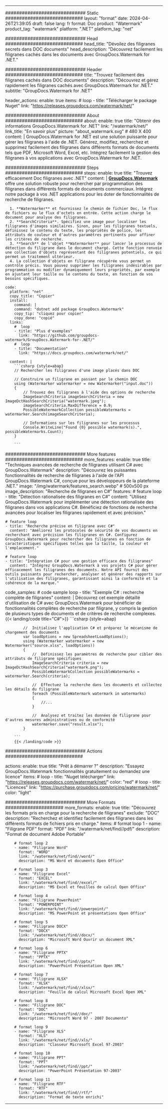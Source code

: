 
---
############################# Static ############################
layout: "format"
date:  2024-04-26T21:39:05
draft: false
lang: fr
format: Doc
product: "Watermark"
product_tag: "watermark"
platform: ".NET"
platform_tag: "net"

############################# Head ############################
head_title: "Dévoilez des filigranes secrets dans DOC documents"
head_description: "Découvrez facilement les filigranes cachés dans les documents avec GroupDocs.Watermark for .NET."

############################# Header ############################
title: "Trouvez facilement des filigranes cachés dans DOC documents" 
description: "Découvrez et gérez rapidement les filigranes cachés avec GroupDocs.Watermark for .NET."
subtitle: "GroupDocs.Watermark for .NET" 

header_actions:
  enable: true
  items:
    #  loop
    - title: "Télécharger le package Nuget"
      link: "https://releases.groupdocs.com/watermark/net/"
      
############################# About ############################
about:
    enable: true
    title: "Obtenir des informations GroupDocs.Watermark for .NET"
    link: "/watermark/net/"
    link_title: "En savoir plus"
    picture: "about_watermark.svg" # 480 X 400
    content: |
       GroupDocs.Watermark for .NET est une solution puissante pour gérer les filigranes à l'aide de .NET. Générez, modifiez, recherchez et supprimez facilement des filigranes dans différents formats de documents tels que PDF, Microsoft Word, Excel, etc. Intégrez facilement la gestion des filigranes à vos applications avec GroupDocs.Watermark for .NET.

############################# Steps ############################
steps:
    enable: true
    title: "Trouvez efficacement Doc filigranes avec .NET"
    content: |
      **[GroupDocs.Watermark](https://products.groupdocs.com/watermark/net/)** offre une solution robuste pour rechercher par programmation des filigranes dans différents formats de documents commerciaux. Intégrez notre package à vos .NET applications pour les doter de fonctionnalités de recherche de filigranes.
      
      1. **Watermarker** et fournissez le chemin de fichier Doc, le flux de fichiers ou le flux d'octets en entrée. Cette action charge le document pour analyse des filigranes.
      2. **SearchCriteria**. Spécifiez une image pour localiser les filigranes d'images similaires. Sinon, pour les filigranes textuels, définissez le contenu du texte, les propriétés de police, les attributs de couleur et d'autres paramètres pertinents pour affiner les critères de recherche.
      3. **Search** de l'objet **Watermarker** pour lancer le processus de détection du filigrane dans le document chargé. Cette fonction renvoie une collection d'objets représentant des filigranes potentiels, ce qui permet un traitement ultérieur.
      4. La collection d'objets en filigrane récupérée vous permet un contrôle précis. Vous pouvez supprimer les filigranes indésirables par programmation ou modifier dynamiquement leurs propriétés, par exemple en ajustant leur taille ou le contenu du texte, en fonction de vos besoins spécifiques.
   
    code:
      platform: "net"
      copy_title: "Copier"
      install:
        command: |
        command: "dotnet add package GroupDocs.Watermark"
        copy_tip: "cliquez pour copier"
        copy_done: "copié"
      links:
        #  loop
        - title: "Plus d'exemples"
          link: "https://github.com/groupdocs-watermark/GroupDocs.Watermark-for-.NET/"
        #  loop
        - title: "Documentation"
          link: "https://docs.groupdocs.com/watermark/net/"
          
      content: |
        ```csharp {style=abap}
        // Rechercher les filigranes d'une image placés dans DOC

        // Construire un filigrane en passant par le chemin DOC
        using (Watermarker watermarker = new Watermarker("input.doc"))
        {
            // Trouvez des filigranes à l'aide des options de recherche
            ImageSearchCriteria imageSearchCriteria = new ImageDctHashSearchCriteria("watermark.jpeg");
            imageSearchCriteria.MaxDifference = 0.9;
            PossibleWatermarkCollection possibleWatermarks = watermarker.Search(imageSearchCriteria);

            // Informations sur les filigranes sur les processus
            Console.WriteLine("Found {0} possible watermark(s).", possibleWatermarks.Count);
        }
        
        ```  

############################# More features ############################
more_features:
  enable: true
  title: "Techniques avancées de recherche de filigranes utilisant C# avec GroupDocs.Watermark"
  description: "Découvrez les puissantes fonctionnalités de recherche de filigranes à l'aide de l'API GroupDocs.Watermark C#, conçue pour les développeurs de la plateforme .NET."
  image: "/img/watermark/features_search.webp" # 500x500 px
  image_description: "Recherche de filigranes en C#"
  features:
    # feature loop
    - title: "Détection rationalisée des filigranes en C#"
      content: "Utilisez GroupDocs.Watermark pour implémenter une détection rationalisée des filigranes dans vos applications C#. Bénéficiez de fonctions de recherche avancées pour localiser les filigranes rapidement et avec précision."

    # feature loop
    - title: "Recherche précise en filigrane avec C#"
      content: "Améliorez les protocoles de sécurité de vos documents en recherchant avec précision les filigranes en C#. Configurez GroupDocs.Watermark pour rechercher des filigranes en fonction de caractéristiques spécifiques telles que la taille, la couleur et l'emplacement."

    # feature loop
    - title: "Intégration C# pour une gestion efficace des filigranes"
      content: "Intégrez GroupDocs.Watermark à vos projets C# pour gérer efficacement les filigranes des documents. Notre API fournit des outils puissants pour rechercher, analyser et générer des rapports sur l'utilisation des filigranes, garantissant ainsi la conformité et la cohérence de la marque."
      
  code_samples:
    # code sample loop
    - title: "Exemple C# : recherche complète de filigranes"
      content: |
        Découvrez cet exemple détaillé d'utilisation de C# avec GroupDocs.Watermark pour bénéficier de fonctionnalités complètes de recherche par filigrane, y compris la gestion de plusieurs types de documents et de critères de recherche complexes.
        {{< landing/code title="C#">}}
        ```csharp {style=abap}
        
            //  Initialisez l'application C# et préparez le mécanisme de chargement des documents
            var loadOptions = new SpreadsheetLoadOptions();
            using (Watermarker watermarker = new Watermarker("source.xlsx", loadOptions))
            {
                //  Définissez les paramètres de recherche pour cibler des attributs de filigrane spécifiques
                ImageSearchCriteria criteria = new ImageDctHashSearchCriteria("watermark.png");
                PossibleWatermarkCollection possibleWatermarks = watermarker.Search(criteria);

                //  Effectuez la recherche dans les documents et collectez les détails du filigrane
                foreach (PossibleWatermark watermark in watermarks)
                {
                    //...
                }

                //  Analysez et traitez les données de filigrane pour d'autres mesures administratives ou de conformité
                watermarker.save("result.xlsx");
            }

        ```
        {{< /landing/code >}}


############################# Actions ############################

actions:
  enable: true
  title: "Prêt à démarrer ?"
  description: "Essayez GroupDocs.Watermark fonctionnalités gratuitement ou demandez une licence"
  items:
    #  loop
    - title: "Nuget télécharger"
      link: "https://releases.groupdocs.com/watermark/net/"
      color: "red"
        #  loop
    - title: "Licences"
      link: "https://purchase.groupdocs.com/pricing/watermark/net/"
      color: "light"


############################# More Formats #####################
more_formats:
    enable: true
    title: "Découvrez les formats pris en charge pour la recherche de filigranes"
    exclude: "DOC"
    description: "Recherchez et identifiez facilement des filigranes dans les différents formats de fichiers pris en charge."
    items: 
        # format loop 1
        - name: "Filigrane PDF"
          format: "PDF"
          link: "/watermark/net/find//pdf/"
          description: "Format de document Adobe Portable"

        # format loop 2
        - name: "Filigrane Word"
          format: "WORD"
          link: "/watermark/net/find//word/"
          description: "MS Word et documents Open Office"
          
        # format loop 3
        - name: "Filigrane Excel"
          format: "EXCEL"
          link: "/watermark/net/find//excel/"
          description: "MS Excel et feuilles de calcul Open Office"

        # format loop 4
        - name: "Filigrane PowerPoint"
          format: "POWERPOINT"
          link: "/watermark/net/find//powerpoint/"
          description: "MS PowerPoint et présentations Open Office"

        # format loop 5
        - name: "Filigrane DOCX"
          format: "DOCX"
          link: "/watermark/net/find//docx/"
          description: "Microsoft Word Ouvrir un document XML"
          
        # format loop 6
        - name: "Filigrane PPTX"
          format: "PPTX"
          link: "/watermark/net/find//pptx/"
          description: "PowerPoint Présentation Open XML"
          
        # format loop 7
        - name: "Filigrane XLSX"
          format: "XLSX"
          link: "/watermark/net/find//xlsx/"
          description: "Feuille de calcul Microsoft Excel Open XML"

        # format loop 8
        - name: "Filigrane DOC"
          format: "DOC"
          link: "/watermark/net/find//doc/"
          description: "Microsoft Word 97 - 2007 Documento"

        # format loop 9
        - name: "Filigrane XLS"
          format: "XLS"
          link: "/watermark/net/find//xls/"
          description: "Classeur Microsoft Excel 97-2003"

        # format loop 10
        - name: "Filigrane PPT"
          format: "PPT"
          link: "/watermark/net/find//ppt/"
          description: "PowerPoint Présentation 97-2003"

        # format loop 11
        - name: "Filigrane RTF"
          format: "RTF"
          link: "/watermark/net/find//rtf/"
          description: "Format de texte enrichi"

---